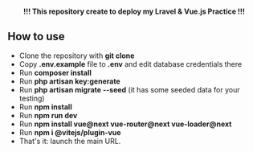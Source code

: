 <h4 align="center"> !!! This repository create to deploy my Lravel & Vue.js Practice !!! </h4>

## How to use

- Clone the repository with __git clone__
- Copy __.env.example__ file to __.env__ and edit database credentials there
- Run __composer install__
- Run __php artisan key:generate__
- Run __php artisan migrate --seed__ (it has some seeded data for your testing)
- Run __npm install__
- Run __npm run dev__
- Run __npm install vue@next vue-router@next vue-loader@next__
- Run __npm i @vitejs/plugin-vue__
- That's it: launch the main URL.

